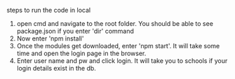 steps to run the code in local

1. open cmd and navigate to the root folder. You should be able to see package.json if you enter 'dir' command
2. Now enter 'npm install'
3. Once the modules get downloaded, enter 'npm start'. It will take some time and open the login page in the browser.
4. Enter user name and pw and click login. It will take you to schools if your login details exist in the db.
